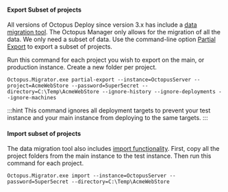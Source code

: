 #### Export Subset of projects

All versions of Octopus Deploy since version 3.x has include a [data migration tool](/docs/administration/data/data-migration.md).  The Octopus Manager only allows for the migration of all the data.  We only need a subset of data.  Use the command-line option [Partial Export](/docs/octopus-rest-api/octopus.migrator.exe-command-line/partial-export.md) to export a subset of projects. 

Run this command for each project you wish to export on the main, or production instance.  Create a new folder per project.

```
Octopus.Migrator.exe partial-export --instance=OctopusServer --project=AcmeWebStore --password=5uper5ecret --directory=C:\Temp\AcmeWebStore --ignore-history --ignore-deployments --ignore-machines
```

:::hint
This command ignores all deployment targets to prevent your test instance and your main instance from deploying to the same targets.
:::

#### Import subset of projects

The data migration tool also includes [import functionality](/docs/octopus-rest-api/octopus.migrator.exe-command-line/import.md).  First, copy all the project folders from the main instance to the test instance.  Then run this command for each project.


```
Octopus.Migrator.exe import --instance=OctopusServer --password=5uper5ecret --directory=C:\Temp\AcmeWebStore
```